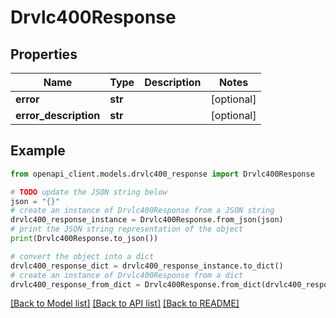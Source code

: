 # Drvlc400Response


## Properties

Name | Type | Description | Notes
------------ | ------------- | ------------- | -------------
**error** | **str** |  | [optional] 
**error_description** | **str** |  | [optional] 

## Example

```python
from openapi_client.models.drvlc400_response import Drvlc400Response

# TODO update the JSON string below
json = "{}"
# create an instance of Drvlc400Response from a JSON string
drvlc400_response_instance = Drvlc400Response.from_json(json)
# print the JSON string representation of the object
print(Drvlc400Response.to_json())

# convert the object into a dict
drvlc400_response_dict = drvlc400_response_instance.to_dict()
# create an instance of Drvlc400Response from a dict
drvlc400_response_from_dict = Drvlc400Response.from_dict(drvlc400_response_dict)
```
[[Back to Model list]](../README.md#documentation-for-models) [[Back to API list]](../README.md#documentation-for-api-endpoints) [[Back to README]](../README.md)


